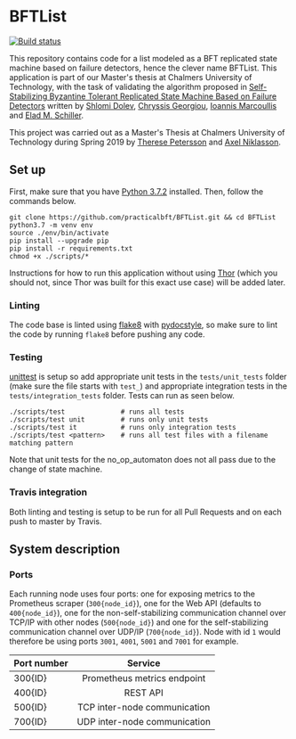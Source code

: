 # BFTList
[![Build status](https://travis-ci.org/practicalbft/BFTList.svg?branch=master)](https://travis-ci.org/travis-ci/travis-web)

This repository contains code for a list modeled as a BFT replicated state machine based on failure detectors, hence the clever name BFTList. This application is part of our Master's thesis at Chalmers University of Technology, with the task of validating the algorithm proposed in [Self-Stabilizing Byzantine Tolerant Replicated State Machine Based on Failure Detectors]() written by [Shlomi Dolev](mailto:dolev@cs.bgu.ac.il), [Chryssis Georgiou](chryssis@cs.ucy.ac.cy), [Ioannis Marcoullis](imarcoullis@cs.ucy.ac.cy) and [Elad M. Schiller](mailto:elad@chalmers.se).

This project was carried out as a Master's Thesis at Chalmers University of Technology during Spring 2019 by [Therese Petersson](https://github.com/TheresePetersson) and [Axel Niklasson](https://github.com/axelniklasson).

## Set up
First, make sure that you have [Python 3.7.2](https://www.python.org/downloads/) installed. Then, follow the commands below.

```
git clone https://github.com/practicalbft/BFTList.git && cd BFTList
python3.7 -m venv env
source ./env/bin/activate
pip install --upgrade pip
pip install -r requirements.txt
chmod +x ./scripts/*
```

Instructions for how to run this application without using [Thor](https://github.com/practicalbft/thor) (which you should not, since Thor was built for this exact use case) will be added later.

### Linting
The code base is linted using [flake8](https://pypi.org/project/flake8/) with [pydocstyle](https://github.com/PyCQA/pydocstyle), so make sure to lint the code by running `flake8` before pushing any code.

### Testing
[unittest](https://docs.python.org/2/library/unittest.html) is setup so add appropriate unit tests in the `tests/unit_tests` folder (make sure the file starts with `test_`) and appropriate integration tests in the `tests/integration_tests` folder. Tests can run as seen below.

```
./scripts/test              # runs all tests
./scripts/test unit         # runs only unit tests
./scripts/test it           # runs only integration tests
./scripts/test <pattern>    # runs all test files with a filename matching pattern
```

Note that unit tests for the no_op_automaton does not all pass due to the change of state machine.

### Travis integration
Both linting and testing is setup to be run for all Pull Requests and on each push to master by Travis.

## System description
### Ports
Each running node uses four ports: one for exposing metrics to the Prometheus scraper (`300{node_id}`), one for the Web API (defaults to `400{node_id}`), one for the non-self-stabilizing communication channel over TCP/IP with other nodes (`500{node_id}`) and one for the self-stabilizing communication channel over UDP/IP (`700{node_id}`). Node with id `1` would therefore be using ports `3001`, `4001`, `5001` and `7001` for example.

| Port number   | Service                           | 
| ------------- |:---------------------------------:|
| 300{ID}       | Prometheus metrics endpoint       |
| 400{ID}       | REST API                          |
| 500{ID}       | TCP inter-node communication      |
| 700{ID}       | UDP inter-node communication      |